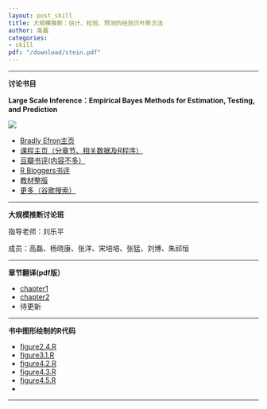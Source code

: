 ```yaml
---
layout: post_skill  
title: 大规模推断：估计、检验、预测的经验贝叶斯方法
author: 高磊
categories:
- skill
pdf: "/download/stein.pdf"  
---
```


----------
**讨论书目**

**Large Scale Inference：Empirical Bayes Methods for Estimation, Testing, and Prediction**

![](https://bayes-stat.github.com/images/book2.png)

- [Bradly Efron主页](http://statweb.stanford.edu/~ckirby/brad/)
- [课程主页（分章节、相关数据及R程序）](http://statweb.stanford.edu/~omkar/329/)
- [豆瓣书评(内容不多）](http://book.douban.com/subject/6718508/)
- [R Bloggers书评](http://www.r-bloggers.com/large-scale-inference/)
- [教材整版](http://statweb.stanford.edu/~ckirby/brad/papers/2010LSIexcerpt.pdf)
- [更多（谷歌搜索）](https://www.google.com.hk/search?q=Large+Scale+Inference%EF%BC%9AEmpirical+Bayes+Methods+for+Estimation%2C+Testing%2C+and+Prediction&oq=Large+Scale+Inference%EF%BC%9AEmpirical+Bayes+Methods+for+Estimation%2C+Testing%2C+and+Prediction&aqs=chrome..69i57.598j0j1&sourceid=chrome&espvd=210&es_sm=93&ie=UTF-8)


----------
**大规模推断讨论班**

指导老师：刘乐平

成员：高磊、杨晓康、张洋、宋培培、张猛、刘博、朱祁恒


----------
**章节翻译(pdf版）**

- [chapter1](https://bayes-stat.github.com/download/chapter1.pdf)
- [chapter2](https://bayes-stat.github.com/download/chapter2.pdf)
- 待更新

----------
**书中图形绘制的R代码**

- [figure2.4.R ](http://bayes-stat.github.io//largescale/figure2.4.R )
- [figure3.1.R ](http://bayes-stat.github.io//largescale/figure3.1.R )
- [figure4.2.R ](http://bayes-stat.github.io//largescale/figure4.2.R )
- [figure4.3.R ](http://bayes-stat.github.io//largescale/figure4.3.R )
- [figure4.5.R ](http://bayes-stat.github.io//largescale/figure4.5.R )
- 
----------





